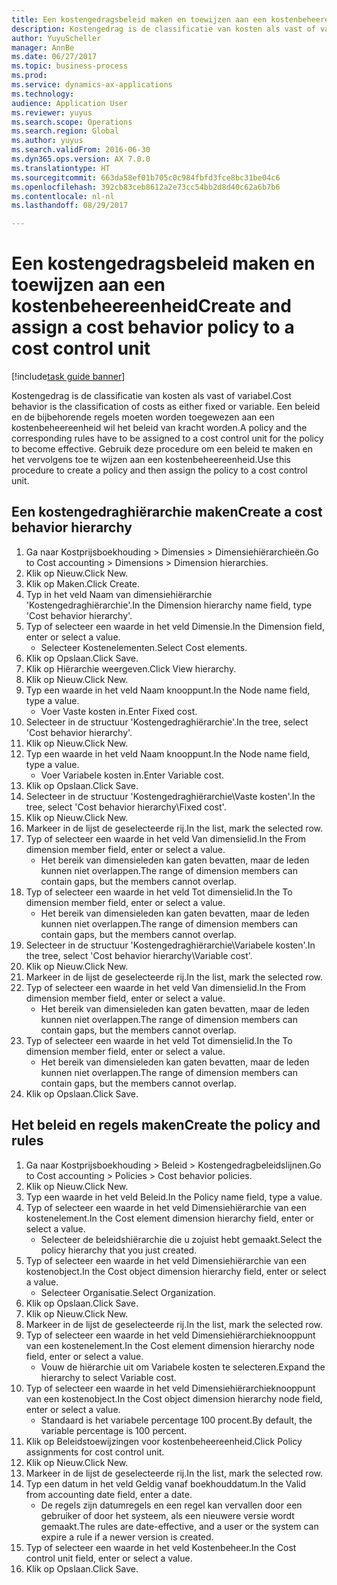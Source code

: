 ```yaml
--- 
title: Een kostengedragsbeleid maken en toewijzen aan een kostenbeheereenheid
description: Kostengedrag is de classificatie van kosten als vast of variabel.
author: YuyuScheller
manager: AnnBe
ms.date: 06/27/2017
ms.topic: business-process
ms.prod: 
ms.service: dynamics-ax-applications
ms.technology: 
audience: Application User
ms.reviewer: yuyus
ms.search.scope: Operations
ms.search.region: Global
ms.author: yuyus
ms.search.validFrom: 2016-06-30
ms.dyn365.ops.version: AX 7.0.0
ms.translationtype: HT
ms.sourcegitcommit: 663da58ef01b705c0c984fbfd3fce8bc31be04c6
ms.openlocfilehash: 392cb83ceb8612a2e73cc54bb2d8d40c62a6b7b6
ms.contentlocale: nl-nl
ms.lasthandoff: 08/29/2017

---
```

# <a name="create-and-assign-a-cost-behavior-policy-to-a-cost-control-unit"></a><span data-ttu-id="b101e-103">Een kostengedragsbeleid maken en toewijzen aan een kostenbeheereenheid</span><span class="sxs-lookup"><span data-stu-id="b101e-103">Create and assign a cost behavior policy to a cost control unit</span></span>

[!include[task guide banner](../../includes/task-guide-banner.md)]

<span data-ttu-id="b101e-104">Kostengedrag is de classificatie van kosten als vast of variabel.</span><span class="sxs-lookup"><span data-stu-id="b101e-104">Cost behavior is the classification of costs as either fixed or variable.</span></span> <span data-ttu-id="b101e-105">Een beleid en de bijbehorende regels moeten worden toegewezen aan een kostenbeheereenheid wil het beleid van kracht worden.</span><span class="sxs-lookup"><span data-stu-id="b101e-105">A policy and the corresponding rules have to be assigned to a cost control unit for the policy to become effective.</span></span> <span data-ttu-id="b101e-106">Gebruik deze procedure om een beleid te maken en het vervolgens toe te wijzen aan een kostenbeheereenheid.</span><span class="sxs-lookup"><span data-stu-id="b101e-106">Use this procedure to create a policy and then assign the policy to a cost control unit.</span></span>


## <a name="create-a-cost-behavior-hierarchy"></a><span data-ttu-id="b101e-107">Een kostengedraghiërarchie maken</span><span class="sxs-lookup"><span data-stu-id="b101e-107">Create a cost behavior hierarchy</span></span>
1. <span data-ttu-id="b101e-108">Ga naar Kostprijsboekhouding > Dimensies > Dimensiehiërarchieën.</span><span class="sxs-lookup"><span data-stu-id="b101e-108">Go to Cost accounting > Dimensions > Dimension hierarchies.</span></span>
2. <span data-ttu-id="b101e-109">Klik op Nieuw.</span><span class="sxs-lookup"><span data-stu-id="b101e-109">Click New.</span></span>
3. <span data-ttu-id="b101e-110">Klik op Maken.</span><span class="sxs-lookup"><span data-stu-id="b101e-110">Click Create.</span></span>
4. <span data-ttu-id="b101e-111">Typ in het veld Naam van dimensiehiërarchie 'Kostengedraghiërarchie'.</span><span class="sxs-lookup"><span data-stu-id="b101e-111">In the Dimension hierarchy name field, type 'Cost behavior hierarchy'.</span></span>
5. <span data-ttu-id="b101e-112">Typ of selecteer een waarde in het veld Dimensie.</span><span class="sxs-lookup"><span data-stu-id="b101e-112">In the Dimension field, enter or select a value.</span></span>
    * <span data-ttu-id="b101e-113">Selecteer Kostenelementen.</span><span class="sxs-lookup"><span data-stu-id="b101e-113">Select Cost elements.</span></span>  
6. <span data-ttu-id="b101e-114">Klik op Opslaan.</span><span class="sxs-lookup"><span data-stu-id="b101e-114">Click Save.</span></span>
7. <span data-ttu-id="b101e-115">Klik op Hiërarchie weergeven.</span><span class="sxs-lookup"><span data-stu-id="b101e-115">Click View hierarchy.</span></span>
8. <span data-ttu-id="b101e-116">Klik op Nieuw.</span><span class="sxs-lookup"><span data-stu-id="b101e-116">Click New.</span></span>
9. <span data-ttu-id="b101e-117">Typ een waarde in het veld Naam knooppunt.</span><span class="sxs-lookup"><span data-stu-id="b101e-117">In the Node name field, type a value.</span></span>
    * <span data-ttu-id="b101e-118">Voer Vaste kosten in.</span><span class="sxs-lookup"><span data-stu-id="b101e-118">Enter Fixed cost.</span></span>  
10. <span data-ttu-id="b101e-119">Selecteer in de structuur 'Kostengedraghiërarchie'.</span><span class="sxs-lookup"><span data-stu-id="b101e-119">In the tree, select 'Cost behavior hierarchy'.</span></span>
11. <span data-ttu-id="b101e-120">Klik op Nieuw.</span><span class="sxs-lookup"><span data-stu-id="b101e-120">Click New.</span></span>
12. <span data-ttu-id="b101e-121">Typ een waarde in het veld Naam knooppunt.</span><span class="sxs-lookup"><span data-stu-id="b101e-121">In the Node name field, type a value.</span></span>
    * <span data-ttu-id="b101e-122">Voer Variabele kosten in.</span><span class="sxs-lookup"><span data-stu-id="b101e-122">Enter Variable cost.</span></span>  
13. <span data-ttu-id="b101e-123">Klik op Opslaan.</span><span class="sxs-lookup"><span data-stu-id="b101e-123">Click Save.</span></span>
14. <span data-ttu-id="b101e-124">Selecteer in de structuur 'Kostengedraghiërarchie\Vaste kosten'.</span><span class="sxs-lookup"><span data-stu-id="b101e-124">In the tree, select 'Cost behavior hierarchy\Fixed cost'.</span></span>
15. <span data-ttu-id="b101e-125">Klik op Nieuw.</span><span class="sxs-lookup"><span data-stu-id="b101e-125">Click New.</span></span>
16. <span data-ttu-id="b101e-126">Markeer in de lijst de geselecteerde rij.</span><span class="sxs-lookup"><span data-stu-id="b101e-126">In the list, mark the selected row.</span></span>
17. <span data-ttu-id="b101e-127">Typ of selecteer een waarde in het veld Van dimensielid.</span><span class="sxs-lookup"><span data-stu-id="b101e-127">In the From dimension member field, enter or select a value.</span></span>
    * <span data-ttu-id="b101e-128">Het bereik van dimensieleden kan gaten bevatten, maar de leden kunnen niet overlappen.</span><span class="sxs-lookup"><span data-stu-id="b101e-128">The range of dimension members can contain gaps, but the members cannot overlap.</span></span>  
18. <span data-ttu-id="b101e-129">Typ of selecteer een waarde in het veld Tot dimensielid.</span><span class="sxs-lookup"><span data-stu-id="b101e-129">In the To dimension member field, enter or select a value.</span></span>
    * <span data-ttu-id="b101e-130">Het bereik van dimensieleden kan gaten bevatten, maar de leden kunnen niet overlappen.</span><span class="sxs-lookup"><span data-stu-id="b101e-130">The range of dimension members can contain gaps, but the members cannot overlap.</span></span>  
19. <span data-ttu-id="b101e-131">Selecteer in de structuur 'Kostengedraghiërarchie\Variabele kosten'.</span><span class="sxs-lookup"><span data-stu-id="b101e-131">In the tree, select 'Cost behavior hierarchy\Variable cost'.</span></span>
20. <span data-ttu-id="b101e-132">Klik op Nieuw.</span><span class="sxs-lookup"><span data-stu-id="b101e-132">Click New.</span></span>
21. <span data-ttu-id="b101e-133">Markeer in de lijst de geselecteerde rij.</span><span class="sxs-lookup"><span data-stu-id="b101e-133">In the list, mark the selected row.</span></span>
22. <span data-ttu-id="b101e-134">Typ of selecteer een waarde in het veld Van dimensielid.</span><span class="sxs-lookup"><span data-stu-id="b101e-134">In the From dimension member field, enter or select a value.</span></span>
    * <span data-ttu-id="b101e-135">Het bereik van dimensieleden kan gaten bevatten, maar de leden kunnen niet overlappen.</span><span class="sxs-lookup"><span data-stu-id="b101e-135">The range of dimension members can contain gaps, but the members cannot overlap.</span></span>  
23. <span data-ttu-id="b101e-136">Typ of selecteer een waarde in het veld Tot dimensielid.</span><span class="sxs-lookup"><span data-stu-id="b101e-136">In the To dimension member field, enter or select a value.</span></span>
    * <span data-ttu-id="b101e-137">Het bereik van dimensieleden kan gaten bevatten, maar de leden kunnen niet overlappen.</span><span class="sxs-lookup"><span data-stu-id="b101e-137">The range of dimension members can contain gaps, but the members cannot overlap.</span></span>  
24. <span data-ttu-id="b101e-138">Klik op Opslaan.</span><span class="sxs-lookup"><span data-stu-id="b101e-138">Click Save.</span></span>

## <a name="create-the-policy-and-rules"></a><span data-ttu-id="b101e-139">Het beleid en regels maken</span><span class="sxs-lookup"><span data-stu-id="b101e-139">Create the policy and rules</span></span>
1. <span data-ttu-id="b101e-140">Ga naar Kostprijsboekhouding > Beleid > Kostengedragbeleidslijnen.</span><span class="sxs-lookup"><span data-stu-id="b101e-140">Go to Cost accounting > Policies > Cost behavior policies.</span></span>
2. <span data-ttu-id="b101e-141">Klik op Nieuw.</span><span class="sxs-lookup"><span data-stu-id="b101e-141">Click New.</span></span>
3. <span data-ttu-id="b101e-142">Typ een waarde in het veld Beleid.</span><span class="sxs-lookup"><span data-stu-id="b101e-142">In the Policy name field, type a value.</span></span>
4. <span data-ttu-id="b101e-143">Typ of selecteer een waarde in het veld Dimensiehiërarchie van een kostenelement.</span><span class="sxs-lookup"><span data-stu-id="b101e-143">In the Cost element dimension hierarchy field, enter or select a value.</span></span>
    * <span data-ttu-id="b101e-144">Selecteer de beleidshiërarchie die u zojuist hebt gemaakt.</span><span class="sxs-lookup"><span data-stu-id="b101e-144">Select the policy hierarchy that you just created.</span></span>  
5. <span data-ttu-id="b101e-145">Typ of selecteer een waarde in het veld Dimensiehiërarchie van een kostenobject.</span><span class="sxs-lookup"><span data-stu-id="b101e-145">In the Cost object dimension hierarchy field, enter or select a value.</span></span>
    * <span data-ttu-id="b101e-146">Selecteer Organisatie.</span><span class="sxs-lookup"><span data-stu-id="b101e-146">Select Organization.</span></span>  
6. <span data-ttu-id="b101e-147">Klik op Opslaan.</span><span class="sxs-lookup"><span data-stu-id="b101e-147">Click Save.</span></span>
7. <span data-ttu-id="b101e-148">Klik op Nieuw.</span><span class="sxs-lookup"><span data-stu-id="b101e-148">Click New.</span></span>
8. <span data-ttu-id="b101e-149">Markeer in de lijst de geselecteerde rij.</span><span class="sxs-lookup"><span data-stu-id="b101e-149">In the list, mark the selected row.</span></span>
9. <span data-ttu-id="b101e-150">Typ of selecteer een waarde in het veld Dimensiehiërarchieknooppunt van een kostenelement.</span><span class="sxs-lookup"><span data-stu-id="b101e-150">In the Cost element dimension hierarchy node field, enter or select a value.</span></span>
    * <span data-ttu-id="b101e-151">Vouw de hiërarchie uit om Variabele kosten te selecteren.</span><span class="sxs-lookup"><span data-stu-id="b101e-151">Expand the hierarchy to select Variable cost.</span></span>  
10. <span data-ttu-id="b101e-152">Typ of selecteer een waarde in het veld Dimensiehiërarchieknooppunt van een kostenobject.</span><span class="sxs-lookup"><span data-stu-id="b101e-152">In the Cost object dimension hierarchy node field, enter or select a value.</span></span>
    * <span data-ttu-id="b101e-153">Standaard is het variabele percentage 100 procent.</span><span class="sxs-lookup"><span data-stu-id="b101e-153">By default, the variable percentage is 100 percent.</span></span>  
11. <span data-ttu-id="b101e-154">Klik op Beleidstoewijzingen voor kostenbeheereenheid.</span><span class="sxs-lookup"><span data-stu-id="b101e-154">Click Policy assignments for cost control unit.</span></span>
12. <span data-ttu-id="b101e-155">Klik op Nieuw.</span><span class="sxs-lookup"><span data-stu-id="b101e-155">Click New.</span></span>
13. <span data-ttu-id="b101e-156">Markeer in de lijst de geselecteerde rij.</span><span class="sxs-lookup"><span data-stu-id="b101e-156">In the list, mark the selected row.</span></span>
14. <span data-ttu-id="b101e-157">Typ een datum in het veld Geldig vanaf boekhouddatum.</span><span class="sxs-lookup"><span data-stu-id="b101e-157">In the Valid from accounting date field, enter a date.</span></span>
    * <span data-ttu-id="b101e-158">De regels zijn datumregels en een regel kan vervallen door een gebruiker of door het systeem, als een nieuwere versie wordt gemaakt.</span><span class="sxs-lookup"><span data-stu-id="b101e-158">The rules are date-effective, and a user or the system can expire a rule if a newer version is created.</span></span>  
15. <span data-ttu-id="b101e-159">Typ of selecteer een waarde in het veld Kostenbeheer.</span><span class="sxs-lookup"><span data-stu-id="b101e-159">In the Cost control unit field, enter or select a value.</span></span>
16. <span data-ttu-id="b101e-160">Klik op Opslaan.</span><span class="sxs-lookup"><span data-stu-id="b101e-160">Click Save.</span></span>


